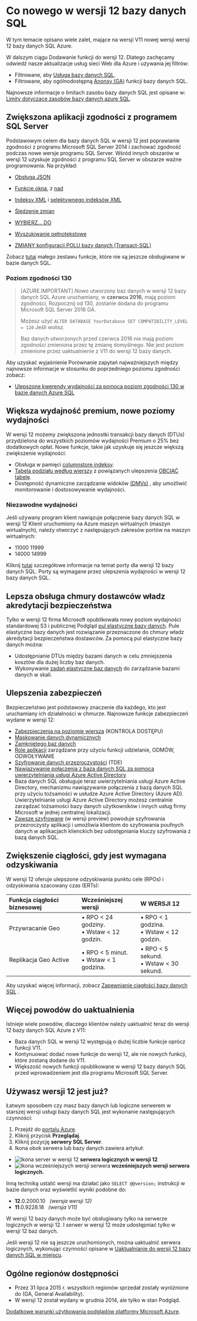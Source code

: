<properties
    pageTitle="Co nowego w wersji 12 bazy danych SQL | Microsoft Azure"
    description="W tym artykule opisano, dlaczego korzyść systemów biznesowych, które używają bazy danych SQL Azure w chmurze przez uaktualnienie do wersji w wersji 12 jest teraz."
    services="sql-database"
    documentationCenter=""
    authors="MightyPen"
    manager="jhubbard"
    editor=""/>


<tags
    ms.service="sql-database"
    ms.workload="data-management"
    ms.tgt_pltfrm="na"
    ms.devlang="na"
    ms.topic="article"
    ms.date="08/15/2016"
    ms.author="genemi"/>


# <a name="whats-new-in-sql-database-v12"></a>Co nowego w wersji 12 bazy danych SQL


W tym temacie opisano wiele zalet, mające na wersji V11 nowej wersji wersji 12 bazy danych SQL Azure.


W dalszym ciągu Dodawanie funkcji do wersji 12. Dlatego zachęcamy odwiedź nasze aktualizacje usług sieci Web dla Azure i używania jej filtrów:


- Filtrowane, aby [Usługa bazy danych SQL](https://azure.microsoft.com/updates/?service=sql-database).
- Filtrowane, aby ogólnodostępną [Anonsy (GA)](http://azure.microsoft.com/updates/?service=sql-database&update-type=general-availability) funkcji bazy danych SQL.


Najnowsze informacje o limitach zasobu bazy danych SQL jest opisane w:<br/>[Limity dotyczące zasobów bazy danych azure SQL](sql-database-resource-limits.md).


## <a name="increased-application-compatibility-with-sql-server"></a>Zwiększona aplikacji zgodności z programem SQL Server


Podstawowym celem dla bazy danych SQL w wersji 12 jest poprawianie zgodności z programu Microsoft SQL Server 2014 i zachować zgodność podczas nowe wersje programu SQL Server. Wśród innych obszarów w wersji 12 uzyskuje zgodności z programu SQL Server w obszarze ważne programowania. Na przykład:

- [Obsługa JSON](https://msdn.microsoft.com/library/dn921897.aspx)

- [Funkcje okna](http://msdn.microsoft.com/library/ms189798.aspx), z [nad](http://msdn.microsoft.com/library/ms189461.aspx)

- [Indeksy XML](http://msdn.microsoft.com/library/bb934097.aspx) i [selektywnego indeksów XML](http://msdn.microsoft.com/library/jj670104.aspx)

- [Śledzenie zmian](http://msdn.microsoft.com/library/bb933875.aspx)

- [WYBIERZ... DO](http://msdn.microsoft.com/library/ms188029.aspx)

- [Wyszukiwanie pełnotekstowe](http://msdn.microsoft.com/library/ms142571.aspx)

- [ZMIANY konfiguracji POLU bazy danych (Transact-SQL)](http://msdn.microsoft.com/library/mt629158.aspx)

Zobacz [tutaj](sql-database-transact-sql-information.md) małego zestawu funkcje, które nie są jeszcze obsługiwane w bazie danych SQL.


### <a name="compatibility-level-130"></a>Poziom zgodności 130


> [AZURE.IMPORTANT] *Nowo* utworzony baz danych w wersji 12 bazy danych SQL Azure uruchamiany, w **czerwcu 2016**, mają poziom zgodności, Rozpocznij od 130, zostanie dodana do programu Microsoft SQL Server 2016 GA.
> 
> Możesz użyć `ALTER DATABASE YourDatabase SET COMPATIBILITY_LEVEL = 120` Jeśli wolisz.
> 
> Baz danych utworzonych przed czerwca 2016 nie mają poziom zgodności zmieniona przez tę zmianę domyślnego. Nie jest poziom zmienione przez uaktualnienie z V11 do wersji 12 bazy danych.



Aby uzyskać wyjaśnienie Porównanie zapytań najważniejszych między najnowsze informacje w stosunku do poprzedniego poziomu zgodności zobacz:

- [Ulepszone kwerendy wydajności za pomocą poziom zgodności 130 w bazie danych Azure SQL](sql-database-compatibility-level-query-performance-130.md)



## <a name="more-premium-performance-new-performance-levels"></a>Większa wydajność premium, nowe poziomy wydajności


W wersji 12 możemy zwiększona jednostki transakcji bazy danych (DTUs) przydzielona do wszystkich poziomów wydajności Premium o 25% bez dodatkowych opłat. Nowe funkcje, takie jak uzyskuje się jeszcze większą zwiększenie wydajności:


- Obsługa w pamięci [columnstore indeksy](http://msdn.microsoft.com/library/gg492153.aspx).
- [Tabela podziału według wierszy](http://msdn.microsoft.com/library/ms187802.aspx) z powiązanych ulepszenia [OBCIĄĆ tabelę](http://msdn.microsoft.com/library/ms177570.aspx).
- Dostępność dynamiczne zarządzanie widoków [(DMVs)](http://msdn.microsoft.com/library/ms188754.aspx) , aby umożliwić monitorowanie i dostosowywanie wydajności.


### <a name="reliable-performance"></a>Niezawodne wydajności


Jeśli używany program klient nawiązuje połączenie bazy danych SQL w wersji 12 Klient uruchomiony na Azure maszyn wirtualnych (maszyn wirtualnych), należy otworzyć z następujących zakresów portów na maszyn wirtualnych:

- 11000 11999
- 14000 14999


Kliknij [tutaj](sql-database-develop-direct-route-ports-adonet-v12.md) szczegółowe informacje na temat porty dla wersji 12 bazy danych SQL. Porty są wymagane przez ulepszenia wydajności w wersji 12 bazy danych SQL.


## <a name="better-support-for-cloud-saas-vendors"></a>Lepsza obsługa chmury dostawców władz akredytacji bezpieczeństwa


Tylko w wersji 12 firma Microsoft opublikowała nowy poziom wydajności standardowej S3 i publicznej Podgląd [pul elastyczne bazy danych](sql-database-elastic-pool.md). Pule elastyczne bazy danych jest rozwiązanie przeznaczone do chmury władz akredytacji bezpieczeństwa dostawców.  Za pomocą pul elastyczne bazy danych można:


- Udostępnianie DTUs między bazami danych w celu zmniejszenia kosztów dla dużej liczby baz danych.
- Wykonywanie [zadań elastyczne baz danych](sql-database-elastic-jobs-overview.md) do zarządzanie bazami danych w skali.


## <a name="security-enhancements"></a>Ulepszenia zabezpieczeń


Bezpieczeństwo jest podstawowy znaczenie dla każdego, kto jest uruchamiany ich działalności w chmurze. Najnowsze funkcje zabezpieczeń wydane w wersji 12:


- [Zabezpieczenia na poziomie wiersza](http://msdn.microsoft.com/library/dn765131.aspx) (KONTROLA DOSTĘPU)
- [Maskowanie danych dynamicznych](sql-database-dynamic-data-masking-get-started.md)
- [Zamkniętego baz danych](http://msdn.microsoft.com/library/ff929188.aspx)
- [Role aplikacji](http://msdn.microsoft.com/library/ms190998.aspx) zarządzane przy użyciu funkcji udzielanie, ODMÓW, ODWOŁYWANIE
- [Szyfrowanie danych przezroczystości](http://msdn.microsoft.com/library/0bf7e8ff-1416-4923-9c4c-49341e208c62.aspx) (TDE)
- [Nawiązywanie połączenia z bazą danych SQL za pomocą uwierzytelniania usługi Azure Active Directory](sql-database-aad-authentication.md)
 - Baza danych SQL obsługuje teraz uwierzytelniania usługi Azure Active Directory, mechanizmu nawiązywanie połączenia z bazą danych SQL przy użyciu tożsamości w usłudze Azure Active Directory (Azure AD). Uwierzytelnianie usługi Azure Active Directory możesz centralnie zarządzać tożsamości bazy danych użytkowników i innych usług firmy Microsoft w jednej centralnej lokalizacji.
- [Zawsze szyfrowane](https://msdn.microsoft.com/library/mt163865.aspx) (w wersji preview) powoduje szyfrowania przezroczysty aplikacji i umożliwia klientom do szyfrowania poufnych danych w aplikacjach klienckich bez udostępniania kluczy szyfrowania z bazą danych SQL.


## <a name="increased-business-continuity-when-recovery-is-needed"></a>Zwiększenie ciągłości, gdy jest wymagana odzyskiwania


W wersji 12 oferuje ulepszone odzyskiwania punktu cele (RPOs) i odzyskiwania szacowany czas (ERTs):


| Funkcja ciągłości biznesowej | Wcześniejszej wersji | W WERSJI 12 |
| :-- | :-- | :-- |
| Przywracanie Geo | • RPO < 24 godziny.<br/>• Wstaw < 12 godzin. | • RPO < 1 godzina.<br/>• Wstaw < 12 godzin. |
| Replikacja Geo Active | • RPO < 5 minut.<br/>• Wstaw < 1 godzina. | • RPO < 5 sekund.<br/>• Wstaw < 30 sekund. |


Aby uzyskać więcej informacji, zobacz [Zapewnianie ciągłości bazy danych SQL](sql-database-business-continuity.md) .


## <a name="more-reasons-to-upgrade-now"></a>Więcej powodów do uaktualnienia


Istnieje wiele powodów, dlaczego klientów należy uaktualnić teraz do wersji 12 bazy danych SQL Azure z V11:


- Baza danych SQL w wersji 12 występują o dużej liczbie funkcje oprócz funkcji V11.
- Kontynuować dodać nowe funkcje do wersji 12, ale nie nowych funkcji, które zostaną dodane do V11.
- Większość nowych funkcji opublikowane w wersji 12 bazy danych SQL przed wprowadzeniem jest dla programu Microsoft SQL Server.


## <a name="are-you-using-v12-already"></a>Używasz wersji 12 jest już?


Łatwym sposobem czy masz bazy danych lub logiczne serwerem w starszej wersji usługi bazy danych SQL jest wykonanie następujących czynności:


1. Przejdź do [portalu Azure](https://portal.azure.com/).
2. Kliknij przycisk **Przeglądaj**.
3. Kliknij pozycję **serwery SQL Server**.
4. Ikona obok serwera lub bazy danych zawiera artykuł:
 - ![Ikona server w wersji 12](./media/sql-database-v12-whats-new/v12_icon.png) **serwera logicznych w wersji 12**
 - ![Ikona wcześniejszych wersji serwera](./media/sql-database-v12-whats-new/earlier_icon.png) **wcześniejszych wersji serwera logicznych.**


Inną techniką ustalić wersji ma działać jako `SELECT @@version;` instrukcji w bazie danych oraz wyświetlić wyniki podobne do:


- **12**.0.2000.10 &nbsp; *(wersja wersji 12)*
- **11**.0.9228.18 &nbsp; *(wersja V11)*


W wersji 12 bazy danych może być obsługiwany tylko na serwerze logicznych w wersji 12. I serwer w wersji 12 może udostępniać tylko w wersji 12 baz danych.


Jeśli wersji 12 nie są jeszcze uruchomionych, można uaktualnić serwera logicznych, wykonując czynności opisane w [Uaktualnianie do wersji 12 bazy danych SQL w miejscu](sql-database-v12-plan-prepare-upgrade.md).


## <a name="V12AzureSqlDbPreviewGaTable"></a>Ogólne regionów dostępności


- Przez 31 lipca 2015 r. wszystkich regionów sprzedał zostały wyróżnione do (GA, General Availability).
- W wersji 12 został wydany w grudnia 2014, ale tylko w stan Podgląd.

[Dodatkowe warunki użytkowania podglądów platformy Microsoft Azure](https://azure.microsoft.com/support/legal/preview-supplemental-terms/).
